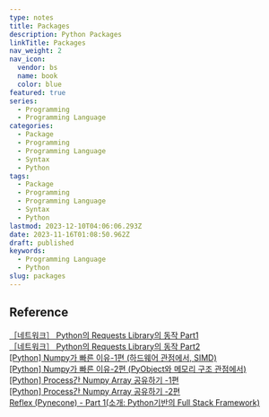 ```yaml
---
type: notes
title: Packages
description: Python Packages
linkTitle: Packages
nav_weight: 2
nav_icon:
  vendor: bs
  name: book
  color: blue
featured: true
series:
  - Programming
  - Programming Language
categories:
  - Package
  - Programming
  - Programming Language
  - Syntax
  - Python
tags:
  - Package
  - Programming
  - Programming Language
  - Syntax
  - Python
lastmod: 2023-12-10T04:06:06.293Z
date: 2023-11-16T01:08:50.962Z
draft: published
keywords:
  - Programming Language
  - Python
slug: packages
---
```


## Reference

[［네트워크］ Python의 Requests Library의 동작 Part1](https://devocean.sk.com/experts/techBoardDetail.do?ID=164130&boardType=experts)  
[［네트워크］ Python의 Requests Library의 동작 Part2](https://devocean.sk.com/experts/techBoardDetail.do?ID=164139&boardType=experts)  
[[Python] Numpy가 빠른 이유-1편 (하드웨어 관점에서, SIMD)](https://devocean.sk.com/experts/techBoardDetail.do?ID=163631&boardType=experts)  
[[Python] Numpy가 빠른 이유-2편 (PyObject와 메모리 구조 관점에서)](https://devocean.sk.com/experts/techBoardDetail.do?ID=163649&boardType=experts)  
[[Python] Process간 Numpy Array 공유하기 -1편](https://devocean.sk.com/experts/techBoardDetail.do?ID=163669&boardType=experts)  
[[Python] Process간 Numpy Array 공유하기 -2편](https://devocean.sk.com/experts/techBoardDetail.do?ID=163675&boardType=experts)  
[Reflex (Pynecone) - Part 1(소개: Python기반의 Full Stack Framework)](https://devocean.sk.com/blog/techBoardDetail.do?ID=165094&boardType=techBlog)
